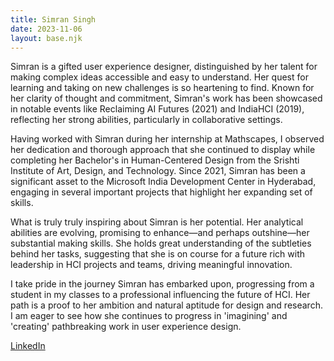 ```yaml
---
title: Simran Singh
date: 2023-11-06
layout: base.njk
--- 
```


Simran is a gifted user experience designer, distinguished by her talent for making complex ideas accessible and easy to understand. Her quest for learning and taking on new challenges is so heartening to find. Known for her clarity of thought and commitment, Simran's work has been showcased in notable events like Reclaiming AI Futures (2021) and IndiaHCI (2019), reflecting her strong abilities, particularly in collaborative settings.

Having worked with Simran during her internship at Mathscapes, I observed her dedication and thorough approach that she continued to display while completing her Bachelor's in Human-Centered Design from the Srishti Institute of Art, Design, and Technology. Since 2021, Simran has been a significant asset to the Microsoft India Development Center in Hyderabad, engaging in several important projects that highlight her expanding set of skills.

What is truly truly inspiring about Simran is her potential. Her analytical abilities are evolving, promising to enhance—and perhaps outshine—her substantial making skills. She holds great understanding of the subtleties behind her tasks, suggesting that she is on course for a future rich with leadership in HCI projects and teams, driving meaningful innovation.

I take pride in the journey Simran has embarked upon, progressing from a student in my classes to a professional influencing the future of HCI. Her path is a proof to her ambition and natural aptitude for design and research. I am eager to see how she continues to progress in 'imagining' and 'creating' pathbreaking work in user experience design.

[LinkedIn](https://www.linkedin.com/in/simran-singh-7bba87137)